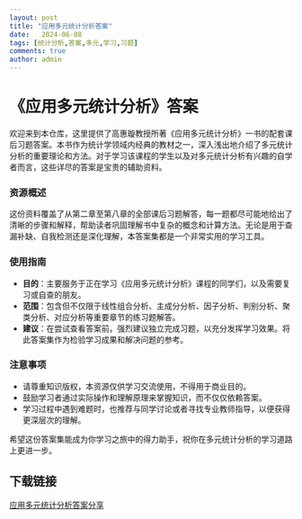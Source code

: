 ```yaml
---
layout: post
title: "应用多元统计分析答案"
date:   2024-06-08
tags: [统计分析,答案,多元,学习,习题]
comments: true
author: admin
---
```

# 《应用多元统计分析》答案

欢迎来到本仓库，这里提供了高惠璇教授所著《应用多元统计分析》一书的配套课后习题答案。本书作为统计学领域内经典的教材之一，深入浅出地介绍了多元统计分析的重要理论和方法。对于学习该课程的学生以及对多元统计分析有兴趣的自学者而言，这些详尽的答案是宝贵的辅助资料。

### 资源概述

这份资料覆盖了从第二章至第八章的全部课后习题解答，每一题都尽可能地给出了清晰的步骤和解释，帮助读者巩固理解书中复杂的概念和计算方法。无论是用于查漏补缺、自我检测还是深化理解，本答案集都是一个非常实用的学习工具。

### 使用指南

- **目的**：主要服务于正在学习《应用多元统计分析》课程的同学们，以及需要复习或自查的朋友。
- **范围**：包含但不仅限于线性组合分析、主成分分析、因子分析、判别分析、聚类分析、对应分析等重要章节的练习题解答。
- **建议**：在尝试查看答案前，强烈建议独立完成习题，以充分发挥学习效果。将此答案集作为检验学习成果和解决问题的参考。

### 注意事项

- 请尊重知识版权，本资源仅供学习交流使用，不得用于商业目的。
- 鼓励学习者通过实际操作和理解原理来掌握知识，而不仅仅依赖答案。
- 学习过程中遇到难题时，也推荐与同学讨论或者寻找专业教师指导，以便获得更深层次的理解。

希望这份答案集能成为你学习之旅中的得力助手，祝你在多元统计分析的学习道路上更进一步。

## 下载链接

[应用多元统计分析答案分享](https://pan.quark.cn/s/6b392c3552e9)